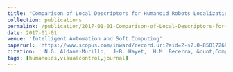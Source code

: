 ```yaml
---
title: "Comparison of Local Descriptors for Humanoid Robots Localization Using a Visual Bag of Words Approach"
collection: publications
permalink: /publication/2017-01-01-Comparison-of-Local-Descriptors-for-Humanoid-Robots-Localization-Using-a-Visual-Bag-of-Words-Approach
date: 2017-01-01
venue: 'Intelligent Automation and Soft Computing'
paperurl: 'https://www.scopus.com/inward/record.uri?eid=2-s2.0-85017268529\&doi=10.1080\%2f10798587.2017.1304508\&partnerID=40\&md5=199112cf34f7e98a7135e5979e34693a'
citation: ' N.G. Aldana-Murillo,  J-B. Hayet,  H.M. Becerra, &quot;Comparison of Local Descriptors for Humanoid Robots Localization Using a Visual Bag of Words Approach.&quot; Intelligent Automation and Soft Computing, 2017.'
tags: [humanoids,visualcontrol,journal]
---
```

